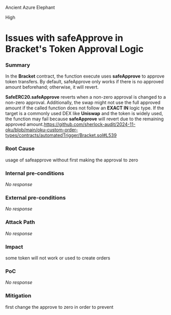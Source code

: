 Ancient Azure Elephant

High

# Issues with safeApprove in Bracket's Token Approval Logic

### Summary

In the **Bracket** contract, the function execute uses **safeApprove** to approve token transfers. By default, safeApprove only works if there is no approved amount beforehand; otherwise, it will revert.

**SafeERC20.safeApprove** reverts when a non-zero approval is changed to a non-zero approval. Additionally, the swap might not use the full approved amount if the called function does not follow an **EXACT IN** logic type. If the target is a commonly used DEX like **Uniswap** and the token is widely used, the function may fail because **safeApprove** will revert due to the remaining approved amount.https://github.com/sherlock-audit/2024-11-oku/blob/main/oku-custom-order-types/contracts/automatedTrigger/Bracket.sol#L539

### Root Cause

usage of safeapprove  without first making the approval to zero    

### Internal pre-conditions

_No response_

### External pre-conditions

_No response_

### Attack Path

_No response_

### Impact

some token will not work or used to create orders 

### PoC

_No response_

### Mitigation

first change the approve to zero in order to prevent  